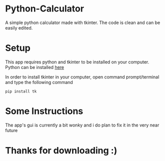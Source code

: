 # Python-Calculator
A simple python calculator made with tkinter. The code is clean and can be easily edited.

# Setup
This app requires python and tkinter to be installed on your computer. Python can be installed [here](https://www.python.org/downloads)

In order to install tkinter in your computer, open command prompt/terminal and type the following command

`pip install tk`

# Some Instructions

The app's gui is currently a bit wonky and i do plan to fix it in the very near future

# Thanks for downloading :)
